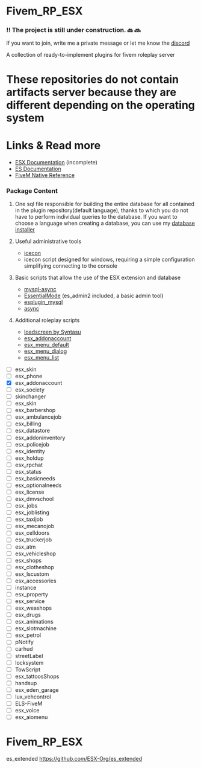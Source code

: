 # Fivem_RP_ESX

### :bangbang: The project is still under construction. :back: :soon:

If you want to join, write me a private message or let me know the [discord](https://discord.gg/TRWXRDw)

A collection of ready-to-implement plugins for fivem roleplay server
# These repositories do not contain artifacts server because they are different depending on the operating system

# Links & Read more
- [ESX Documentation](https://esx-org.github.io/) (incomplete)
- [ES Documentation](https://docs.essentialmode.com/)
- [FiveM Native Reference](https://runtime.fivem.net/doc/reference.html)

### Package Content
1. One sql file responsible for building the entire database for all contained in the plugin repository(default language), thanks to which you do not have to perform individual queries to the database. If you want to choose a language when creating a database, you can use my [database installer](https://zelkowski.pl/fivem/)
2. Useful administrative tools
     - [icecon](https://github.com/icedream/icecon/releases)
     - icecon script designed for windows, requiring a simple configuration simplifying connecting to the console
3. Basic scripts that allow the use of the ESX extension and database
     - [mysql-async](https://github.com/brouznouf/fivem-mysql-async/releases/latest)
     - [EssentialMode](https://essentialmode.com/) (es_admin2 included, a basic admin tool)
     - [esplugin_mysql](https://forum.fivem.net/t/release-essentialmode-base/3665/1181)
     - [async](https://github.com/ESX-Org/async/releases/latest)
	 
4. Additional roleplay scripts
     - [loadscreen by Syntasu](https://github.com/Syntasu/synn-loadscreen)
	 - [esx_addonaccount](https://github.com/ESX-Org/esx_addonaccount)
	 - [esx_menu_default](https://github.com/ESX-Org/esx_menu_default)
	 - [esx_menu_dialog](https://github.com/ESX-Org/esx_menu_dialog)
	 - [esx_menu_list](https://github.com/ESX-Org/esx_menu_list)
	 
- [ ] esx_skin
- [ ] esx_phone
- [x] esx_addonaccount
- [ ] esx_society
- [ ] skinchanger
- [ ] esx_skin
- [ ] esx_barbershop
- [ ] esx_ambulancejob
- [ ] esx_billing
- [ ] esx_datastore
- [ ] esx_addoninventory
- [ ] esx_policejob
- [ ] esx_identity
- [ ] esx_holdup
- [ ] esx_rpchat
- [ ] esx_status
- [ ] esx_basicneeds
- [ ] esx_optionalneeds
- [ ] esx_license
- [ ] esx_dmvschool
- [ ] esx_jobs
- [ ] esx_joblisting
- [ ] esx_taxijob
- [ ] esx_mecanojob
- [ ] esx_celldoors
- [ ] esx_truckerjob
- [ ] esx_atm
- [ ] esx_vehicleshop
- [ ] esx_shops
- [ ] esx_clotheshop
- [ ] esx_lscustom
- [ ] esx_accessories
- [ ] instance
- [ ] esx_property
- [ ] esx_service
- [ ] esx_weashops
- [ ] esx_drugs
- [ ] esx_animations
- [ ] esx_slotmachine
- [ ] esx_petrol
- [ ] pNotify
- [ ] carhud
- [ ] streetLabel
- [ ] locksystem
- [ ] TowScript
- [ ] esx_tattoosShops
- [ ] handsup
- [ ] esx_eden_garage
- [ ] lux_vehcontrol
- [ ] ELS-FiveM
- [ ] esx_voice
- [ ] esx_aiomenu

# Fivem_RP_ESX
es_extended
https://github.com/ESX-Org/es_extended
